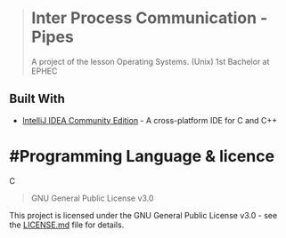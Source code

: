 ># Inter Process Communication - Pipes
>
>A project of the lesson Operating Systems. (Unix) 1st Bachelor at EPHEC 

## Built With

* [IntelliJ IDEA Community Edition](https://www.jetbrains.com/clion/) - A cross-platform IDE for C and C++

# #Programming Language & licence

C

> GNU General Public License v3.0

This project is licensed under the GNU General Public License v3.0 - see the [LICENSE.md](LICENSE.md) file for details.
